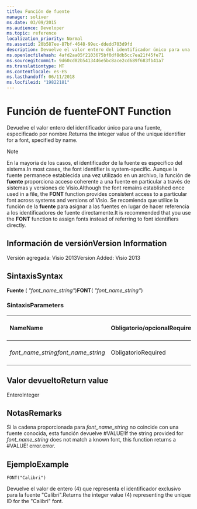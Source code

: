 ```yaml
---
title: Función de fuente
manager: soliver
ms.date: 03/09/2015
ms.audience: Developer
ms.topic: reference
localization_priority: Normal
ms.assetid: 20b587ee-87bf-4648-99ec-ddedd703d9fd
description: Devuelve el valor entero del identificador único para una fuente, especificado por nombre.
ms.openlocfilehash: 4afd2aa05f2103675bf0df8db5cc7ea21f45fe71
ms.sourcegitcommit: 9d60cd82b5413446e5bc8ace2cd689f683fb41a7
ms.translationtype: MT
ms.contentlocale: es-ES
ms.lasthandoff: 06/11/2018
ms.locfileid: "19822181"
---
```

# <a name="font-function"></a><span data-ttu-id="91ba9-103">Función de fuente</span><span class="sxs-lookup"><span data-stu-id="91ba9-103">FONT Function</span></span>

<span data-ttu-id="91ba9-104">Devuelve el valor entero del identificador único para una fuente, especificado por nombre.</span><span class="sxs-lookup"><span data-stu-id="91ba9-104">Returns the integer value of the unique identifier for a font, specified by name.</span></span>
  
> [!NOTE]
> <span data-ttu-id="91ba9-105">En la mayoría de los casos, el identificador de la fuente es específico del sistema.</span><span class="sxs-lookup"><span data-stu-id="91ba9-105">In most cases, the font identifier is system-specific.</span></span> <span data-ttu-id="91ba9-106">Aunque la fuente permanece establecida una vez utilizado en un archivo, la función de **fuente** proporciona acceso coherente a una fuente en particular a través de sistemas y versiones de Visio.</span><span class="sxs-lookup"><span data-stu-id="91ba9-106">Although the font remains established once used in a file, the **FONT** function provides consistent access to a particular font across systems and versions of Visio.</span></span> <span data-ttu-id="91ba9-107">Se recomienda que utilice la función de la **fuente** para asignar a las fuentes en lugar de hacer referencia a los identificadores de fuente directamente.</span><span class="sxs-lookup"><span data-stu-id="91ba9-107">It is recommended that you use the **FONT** function to assign fonts instead of referring to font identifiers directly.</span></span> 
  
## <a name="version-information"></a><span data-ttu-id="91ba9-108">Información de versión</span><span class="sxs-lookup"><span data-stu-id="91ba9-108">Version Information</span></span>

<span data-ttu-id="91ba9-109">Versión agregada: Visio 2013</span><span class="sxs-lookup"><span data-stu-id="91ba9-109">Version Added: Visio 2013</span></span> 
  
## <a name="syntax"></a><span data-ttu-id="91ba9-110">Sintaxis</span><span class="sxs-lookup"><span data-stu-id="91ba9-110">Syntax</span></span>

 <span data-ttu-id="91ba9-111">**Fuente** ( _"font_name_string"_)</span><span class="sxs-lookup"><span data-stu-id="91ba9-111">**FONT**( _"font_name_string"_)</span></span>
  
### <a name="parameters"></a><span data-ttu-id="91ba9-112">Sintaxis</span><span class="sxs-lookup"><span data-stu-id="91ba9-112">Parameters</span></span>

|<span data-ttu-id="91ba9-113">**Name**</span><span class="sxs-lookup"><span data-stu-id="91ba9-113">**Name**</span></span>|<span data-ttu-id="91ba9-114">**Obligatorio/opcional**</span><span class="sxs-lookup"><span data-stu-id="91ba9-114">**Required/Optional**</span></span>|<span data-ttu-id="91ba9-115">**Tipo de datos**</span><span class="sxs-lookup"><span data-stu-id="91ba9-115">**Data Type**</span></span>|<span data-ttu-id="91ba9-116">**Descripción**</span><span class="sxs-lookup"><span data-stu-id="91ba9-116">**Description**</span></span>|
|:-----|:-----|:-----|:-----|
| <span data-ttu-id="91ba9-117">_font_name_string_</span><span class="sxs-lookup"><span data-stu-id="91ba9-117">_font_name_string_</span></span> <br/> |<span data-ttu-id="91ba9-118">Obligatorio</span><span class="sxs-lookup"><span data-stu-id="91ba9-118">Required</span></span>  <br/> |<span data-ttu-id="91ba9-119">**string**</span><span class="sxs-lookup"><span data-stu-id="91ba9-119">**string**</span></span> <br/> |<span data-ttu-id="91ba9-120">Nombre de la fuente.</span><span class="sxs-lookup"><span data-stu-id="91ba9-120">The name of the font.</span></span>  <br/> |
   
## <a name="return-value"></a><span data-ttu-id="91ba9-121">Valor devuelto</span><span class="sxs-lookup"><span data-stu-id="91ba9-121">Return value</span></span>

<span data-ttu-id="91ba9-122">Entero</span><span class="sxs-lookup"><span data-stu-id="91ba9-122">Integer</span></span>
  
## <a name="remarks"></a><span data-ttu-id="91ba9-123">Notas</span><span class="sxs-lookup"><span data-stu-id="91ba9-123">Remarks</span></span>

<span data-ttu-id="91ba9-124">Si la cadena proporcionada para *font_name_string* no coincide con una fuente conocida, esta función devuelve #VALUE!</span><span class="sxs-lookup"><span data-stu-id="91ba9-124">If the string provided for  *font_name_string*  does not match a known font, this function returns a #VALUE!</span></span> <span data-ttu-id="91ba9-125">error.</span><span class="sxs-lookup"><span data-stu-id="91ba9-125">error.</span></span> 
  
## <a name="example"></a><span data-ttu-id="91ba9-126">Ejemplo</span><span class="sxs-lookup"><span data-stu-id="91ba9-126">Example</span></span>

 `FONT("Calibri")`
  
<span data-ttu-id="91ba9-127">Devuelve el valor de entero (4) que representa el identificador exclusivo para la fuente "Calibri".</span><span class="sxs-lookup"><span data-stu-id="91ba9-127">Returns the integer value (4) representing the unique ID for the "Calibri" font.</span></span>
  

